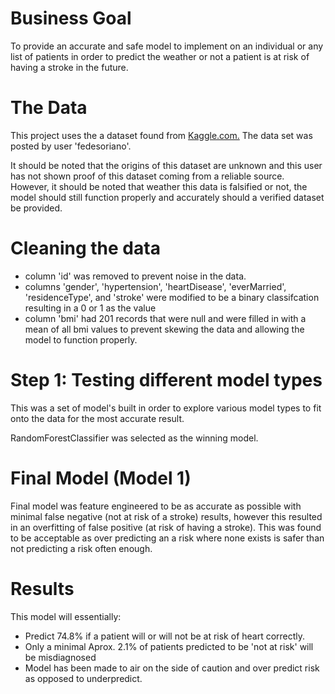 # Business Goal
To provide an accurate and safe model to implement on an individual or any list of patients in order to predict the weather or not a patient is at risk of having a stroke in the future.

# The Data
This project uses the a dataset found from [Kaggle.com.](https://www.kaggle.com/fedesoriano/stroke-prediction-dataset) The data set was posted by user 'fedesoriano'.

It should be noted that the origins of this dataset are unknown and this user has not shown proof of this dataset coming from a reliable source. However, it should be noted that weather this data is falsified or not, the model should still function properly and accurately should a verified dataset be provided.

# Cleaning the data
 - column 'id' was removed to prevent noise in the data.
 - columns 'gender', 'hypertension', 'heartDisease', 'everMarried', 'residenceType', and 'stroke' were modified to be a binary classifcation resulting in a 0 or 1 as the value
 - column 'bmi' had 201 records that were null and were filled in with a mean of all bmi values to prevent skewing the data and allowing the model to function properly. 

# Step 1: Testing different model types
This was a set of model's built in order to explore various model types to fit onto the data for the most accurate result.

RandomForestClassifier was selected as the winning model.

# Final Model (Model 1)
Final model was feature engineered to be as accurate as possible with minimal false negative (not at risk of a stroke) results, however this resulted in an overfitting of false positive (at risk of having a stroke). This was found to be acceptable as over predicting an a risk where none exists is safer than not predicting a risk often enough.

# Results
This model will essentially:

- Predict 74.8% if a patient will or will not be at risk of heart correctly.
- Only a minimal Aprox. 2.1% of patients predicted to be 'not at risk' will be misdiagnosed
- Model has been made to air on the side of caution and over predict risk as opposed to underpredict.